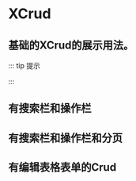 # XCrud

## 基础的XCrud的展示用法。

::: tip 提示

:::

<preview path="../../examples/crud/basic.vue" class="vp-raw" :source="false" />


## 有搜索栏和操作栏
<preview path="../../examples/crud/search.vue" class="vp-raw" :source="false" />

## 有搜索栏和操作栏和分页
<preview path="../../examples/crud/pagination.vue" class="vp-raw" :source="false" />

## 有编辑表格表单的Crud
<preview path="../../examples/crud/editTableForm.vue" class="vp-raw" :source="false" />
